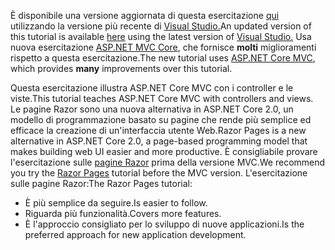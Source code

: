 <span data-ttu-id="8b9d1-101">È disponibile una versione aggiornata di questa esercitazione [qui](https://docs.microsoft.com/aspnet/core/tutorials/first-mvc-app/start-mvc) utilizzando la versione più recente di [Visual Studio.](https://www.visualstudio.com)</span><span class="sxs-lookup"><span data-stu-id="8b9d1-101">An updated version of this tutorial is available [here](https://docs.microsoft.com/aspnet/core/tutorials/first-mvc-app/start-mvc) using the latest version of [Visual Studio.](https://www.visualstudio.com)</span></span> <span data-ttu-id="8b9d1-102">Usa nuova esercitazione [ASP.NET MVC Core](https://docs.microsoft.com/aspnet/core/mvc/), che fornisce **molti** miglioramenti rispetto a questa esercitazione.</span><span class="sxs-lookup"><span data-stu-id="8b9d1-102">The new tutorial uses [ASP.NET Core MVC](https://docs.microsoft.com/aspnet/core/mvc/), which provides **many** improvements over this tutorial.</span></span>

<span data-ttu-id="8b9d1-103">Questa esercitazione illustra ASP.NET Core MVC con i controller e le viste.</span><span class="sxs-lookup"><span data-stu-id="8b9d1-103">This tutorial teaches ASP.NET Core MVC with controllers and views.</span></span> <span data-ttu-id="8b9d1-104">Le pagine Razor sono una nuova alternativa in ASP.NET Core 2.0, un modello di programmazione basato su pagine che rende più semplice ed efficace la creazione di un'interfaccia utente Web.</span><span class="sxs-lookup"><span data-stu-id="8b9d1-104">Razor Pages is a new alternative in ASP.NET Core 2.0, a page-based programming model that makes building web UI easier and more productive.</span></span> <span data-ttu-id="8b9d1-105">È consigliabile provare l'esercitazione sulle [pagine Razor](https://docs.microsoft.com/aspnet/core/mvc/razor-pages) prima della versione MVC.</span><span class="sxs-lookup"><span data-stu-id="8b9d1-105">We recommend you try the [Razor Pages](https://docs.microsoft.com/aspnet/core/mvc/razor-pages) tutorial before the MVC version.</span></span> <span data-ttu-id="8b9d1-106">L'esercitazione sulle pagine Razor:</span><span class="sxs-lookup"><span data-stu-id="8b9d1-106">The Razor Pages tutorial:</span></span>

* <span data-ttu-id="8b9d1-107">È più semplice da seguire.</span><span class="sxs-lookup"><span data-stu-id="8b9d1-107">Is easier to follow.</span></span>
* <span data-ttu-id="8b9d1-108">Riguarda più funzionalità.</span><span class="sxs-lookup"><span data-stu-id="8b9d1-108">Covers more features.</span></span>
* <span data-ttu-id="8b9d1-109">È l'approccio consigliato per lo sviluppo di nuove applicazioni.</span><span class="sxs-lookup"><span data-stu-id="8b9d1-109">Is the preferred approach for new application development.</span></span>